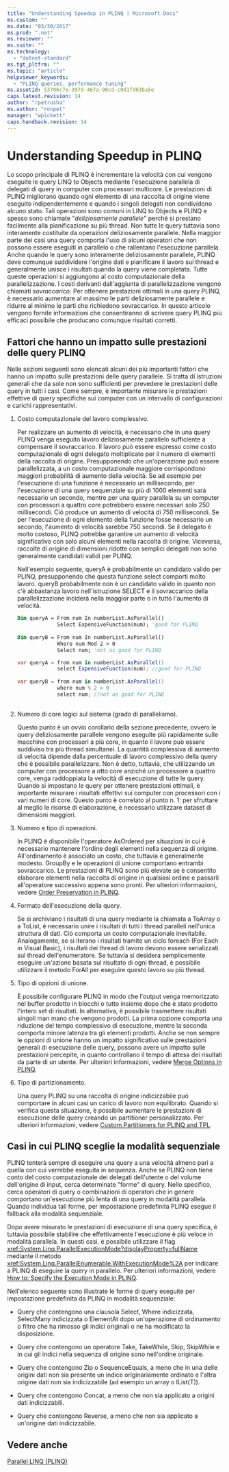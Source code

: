 ```yaml
---
title: "Understanding Speedup in PLINQ | Microsoft Docs"
ms.custom: ""
ms.date: "03/30/2017"
ms.prod: ".net"
ms.reviewer: ""
ms.suite: ""
ms.technology: 
  - "dotnet-standard"
ms.tgt_pltfrm: ""
ms.topic: "article"
helpviewer_keywords: 
  - "PLINQ queries, performance tuning"
ms.assetid: 53706c7e-397d-467a-98cd-c0d1fd63ba5e
caps.latest.revision: 14
author: "rpetrusha"
ms.author: "ronpet"
manager: "wpickett"
caps.handback.revision: 14
---
```

# Understanding Speedup in PLINQ
Lo scopo principale di PLINQ è incrementare la velocità con cui vengono eseguite le query LINQ to Objects mediante l'esecuzione parallela di delegati di query in computer con processori multicore.  Le prestazioni di PLINQ migliorano quando ogni elemento di una raccolta di origine viene eseguito indipendentemente e quando i singoli delegati non condividono alcuno stato.  Tali operazioni sono comuni in LINQ to Objects e PLINQ e spesso sono chiamate "*deliziosamente parallele*" perché si prestano facilmente alla pianificazione su più thread.  Non tutte le query tuttavia sono interamente costituite da operazioni deliziosamente parallele. Nella maggior parte dei casi una query comporta l'uso di alcuni operatori che non possono essere eseguiti in parallelo o che rallentano l'esecuzione parallela.  Anche quando le query sono interamente deliziosamente parallele, PLINQ deve comunque suddividere l'origine dati e pianificare il lavoro sui thread e generalmente unisce i risultati quando la query viene completata.  Tutte queste operazioni si aggiungono al costo computazionale della parallelizzazione. I costi derivanti dall'aggiunta di parallelizzazione vengono chiamati *sovraccarico*.  Per ottenere prestazioni ottimali in una query PLINQ, è necessario aumentare al massimo le parti deliziosamente parallele e ridurre al minimo le parti che richiedono sovraccarico.  In questo articolo vengono fornite informazioni che consentiranno di scrivere query PLINQ più efficaci possibile che producano comunque risultati corretti.  
  
## Fattori che hanno un impatto sulle prestazioni delle query PLINQ  
 Nelle sezioni seguenti sono elencati alcuni dei più importanti fattori che hanno un impatto sulle prestazioni delle query parallele.  Si tratta di istruzioni generali che da sole non sono sufficienti per prevedere le prestazioni delle query in tutti i casi.  Come sempre, è importante misurare le prestazioni effettive di query specifiche sui computer con un intervallo di configurazioni e carichi rappresentativi.  
  
1.  Costo computazionale del lavoro complessivo.  
  
     Per realizzare un aumento di velocità, è necessario che in una query PLINQ venga eseguito lavoro deliziosamente parallelo sufficiente a compensare il sovraccarico.  Il lavoro può essere espresso come costo computazionale di ogni delegato moltiplicato per il numero di elementi della raccolta di origine.  Presupponendo che un'operazione può essere parallelizzata, a un costo computazionale maggiore corrispondono maggiori probabilità di aumento della velocità.  Se ad esempio per l'esecuzione di una funzione è necessario un millisecondo, per l'esecuzione di una query sequenziale su più di 1000 elementi sarà necessario un secondo, mentre per una query parallela su un computer con processori a quattro core potrebbero essere necessari solo 250 millisecondi.  Ciò produce un aumento di velocità di 750 millisecondi.  Se per l'esecuzione di ogni elemento della funzione fosse necessario un secondo, l'aumento di velocità sarebbe 750 secondi.  Se il delegato è molto costoso, PLINQ potrebbe garantire un aumento di velocità significativo con solo alcuni elementi nella raccolta di origine.  Viceversa, raccolte di origine di dimensioni ridotte con semplici delegati non sono generalmente candidati validi per PLINQ.  
  
     Nell'esempio seguente, queryA è probabilmente un candidato valido per PLINQ, presupponendo che questa funzione select comporti molto lavoro. queryB probabilmente non è un candidato valido in quanto non c'è abbastanza lavoro nell'istruzione SELECT e il sovraccarico della parallelizzazione inciderà nella maggior parte o in tutto l'aumento di velocità.  
  
    ```vb  
    Dim queryA = From num In numberList.AsParallel()  
                 Select ExpensiveFunction(num); 'good for PLINQ  
  
    Dim queryB = From num In numberList.AsParallel()  
                 Where num Mod 2 > 0  
                 Select num; 'not as good for PLINQ  
    ```  
  
    ```csharp  
    var queryA = from num in numberList.AsParallel()  
                 select ExpensiveFunction(num); //good for PLINQ  
  
    var queryB = from num in numberList.AsParallel()  
                 where num % 2 > 0  
                 select num; //not as good for PLINQ  
  
    ```  
  
2.  Numero di core logici sul sistema \(grado di parallelismo\).  
  
     Questo punto è un ovvio corollario della sezione precedente, ovvero le query deliziosamente parallele vengono eseguite più rapidamente sulle macchine con processori a più core, in quanto il lavoro può essere suddiviso tra più thread simultanei.  La quantità complessiva di aumento di velocità dipende dalla percentuale di lavoro complessivo della query che è possibile parallelizzare.  Non è detto, tuttavia, che utilizzando un computer con processore a otto core anziché un processore a quattro core, venga raddoppiata la velocità di esecuzione di tutte le query.  Quando si impostano le query per ottenere prestazioni ottimali, è importante misurare i risultati effettivi sui computer con processori con i vari numeri di core.  Questo punto è correlato al punto n. 1: per sfruttare al meglio le risorse di elaborazione, è necessario utilizzare dataset di dimensioni maggiori.  
  
3.  Numero e tipo di operazioni.  
  
     In PLINQ è disponibile l'operatore AsOrdered per situazioni in cui è necessario mantenere l'ordine degli elementi nella sequenza di origine.  All'ordinamento è associato un costo, che tuttavia è generalmente modesto.  GroupBy e le operazioni di unione comportano entrambi sovraccarico.  Le prestazioni di PLINQ sono più elevate se è consentito elaborare elementi nella raccolta di origine in qualsiasi ordine e passarli all'operatore successivo appena sono pronti.  Per ulteriori informazioni, vedere [Order Preservation in PLINQ](../../../docs/standard/parallel-programming/order-preservation-in-plinq.md).  
  
4.  Formato dell'esecuzione della query.  
  
     Se si archiviano i risultati di una query mediante la chiamata a ToArray o a ToList, è necessario unire i risultati di tutti i thread paralleli nell'unica struttura di dati.  Ciò comporta un costo computazionale inevitabile.  Analogamente, se si iterano i risultati tramite un ciclo foreach \(For Each in Visual Basic\), i risultati dei thread di lavoro devono essere serializzati sul thread dell'enumeratore.  Se tuttavia si desidera semplicemente eseguire un'azione basata sul risultato di ogni thread, è possibile utilizzare il metodo ForAll per eseguire questo lavoro su più thread.  
  
5.  Tipo di opzioni di unione.  
  
     È possibile configurare PLINQ in modo che l'output venga memorizzato nel buffer prodotto in blocchi o tutto insieme dopo che è stato prodotto l'intero set di risultati. In alternativa, è possibile trasmettere risultati singoli man mano che vengono prodotti.  La prima opzione comporta una riduzione del tempo complessivo di esecuzione, mentre la seconda comporta minore latenza tra gli elementi prodotti.  Anche se non sempre le opzioni di unione hanno un impatto significativo sulle prestazioni generali di esecuzione delle query, possono avere un impatto sulle prestazioni percepite, in quanto controllano il tempo di attesa dei risultati da parte di un utente.  Per ulteriori informazioni, vedere [Merge Options in PLINQ](../../../docs/standard/parallel-programming/merge-options-in-plinq.md).  
  
6.  Tipo di partizionamento.  
  
     Una query PLINQ su una raccolta di origine indicizzabile può comportare in alcuni casi un carico di lavoro non equilibrato.  Quando si verifica questa situazione, è possibile aumentare le prestazioni di esecuzione delle query creando un partitioner personalizzato.  Per ulteriori informazioni, vedere [Custom Partitioners for PLINQ and TPL](../../../docs/standard/parallel-programming/custom-partitioners-for-plinq-and-tpl.md).  
  
## Casi in cui PLINQ sceglie la modalità sequenziale  
 PLINQ tenterà sempre di eseguire una query a una velocità almeno pari a quella con cui verrebbe eseguita in sequenza.  Anche se PLINQ non tiene conto del costo computazionale dei delegati dell'utente o del volume dell'origine di input, cerca determinate "forme" di query. Nello specifico, cerca operatori di query o combinazioni di operatori che in genere comportano un'esecuzione più lenta di una query in modalità parallela.  Quando individua tali forme, per impostazione predefinita PLINQ esegue il fallback alla modalità sequenziale.  
  
 Dopo avere misurato le prestazioni di esecuzione di una query specifica, è tuttavia possibile stabilire che effettivamente l'esecuzione è più veloce in modalità parallela.  In questi casi, è possibile utilizzare il flag <xref:System.Linq.ParallelExecutionMode?displayProperty=fullName> mediante il metodo <xref:System.Linq.ParallelEnumerable.WithExecutionMode%2A> per indicare a PLINQ di eseguire la query in parallelo.  Per ulteriori informazioni, vedere [How to: Specify the Execution Mode in PLINQ](../../../docs/standard/parallel-programming/how-to-specify-the-execution-mode-in-plinq.md).  
  
 Nell'elenco seguente sono illustrate le forme di query eseguite per impostazione predefinita da PLINQ in modalità sequenziale:  
  
-   Query che contengono una clausola Select, Where indicizzata, SelectMany indicizzata o ElementAt dopo un'operazione di ordinamento o filtro che ha rimosso gli indici originali o ne ha modificato la disposizione.  
  
-   Query che contengono un operatore Take, TakeWhile, Skip, SkipWhile e in cui gli indici nella sequenza di origine sono nell'ordine originale.  
  
-   Query che contengono Zip o SequenceEquals, a meno che in una delle origini dati non sia presente un indice originariamente ordinato e l'altra origine dati non sia indicizzabile \(ad esempio un array o IList\(T\)\).  
  
-   Query che contengono Concat, a meno che non sia applicato a origini dati indicizzabili.  
  
-   Query che contengono Reverse, a meno che non sia applicato a un'origine dati indicizzabile.  
  
## Vedere anche  
 [Parallel LINQ \(PLINQ\)](../../../docs/standard/parallel-programming/parallel-linq-plinq.md)